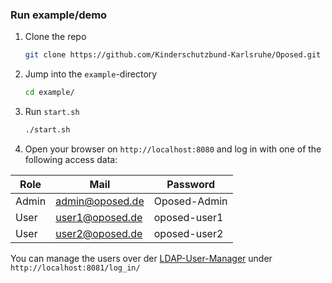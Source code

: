 ### Run example/demo

1. Clone the repo
   ```sh
   git clone https://github.com/Kinderschutzbund-Karlsruhe/Oposed.git
   ```
2. Jump into the `example`-directory
   ```sh
   cd example/
   ```
3. Run `start.sh`
   ```sh
   ./start.sh
   ```
4. Open your browser on `http://localhost:8080` and log in with one of the following access data:

| Role  | Mail            | Password     |
| ----- | --------------- | ------------ |
| Admin | admin@oposed.de | Oposed-Admin |
| User  | user1@oposed.de | oposed-user1 |
| User  | user2@oposed.de | oposed-user2 |

You can manage the users over der <a href="https://github.com/wheelybird/ldap-user-manager">LDAP-User-Manager</a> under `http://localhost:8081/log_in/`
